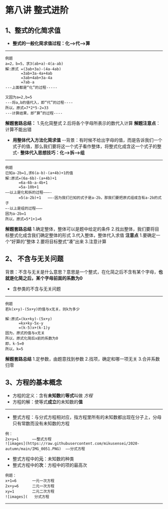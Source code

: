# 第八讲   整式进阶
## 1、整式的化简求值
* **整式的一般化简求值过程：化—>代—>算**
- - - -
```
例题
a=2，b=5，求3(ab+a)-4(a-ab)
解:原式 =(3ab+3a)-(4a-4ab)
       =3ab+3a-4a+4ab
       =3ab+4ab+3a-4a
       =7ab-a       
---上面都是“化”的过程-----

又因为a=2,b=5
---将a,b的值代入，即“代”的过程----
所以，原式=7*2*5-2=33
---计算结果，即“算”的过程----
```
**解题套路总结：**
1.先化简整式
2.后将各个字母所表示的数代入计算
**解题注意点**：计算不能出错
* **用整体代入方法化简求值**
--背景：有时候不给出字母的值，而是告诉我们一个式子的值，那么我们要将这一个式子看作整体，将整式化成含这一个式子的整式-
**整体代入思想技巧：化—>拆—>组**
- - - -
```
例题
已知a-2b=1,求6(a-b)-(a+4b)+1的值
解:原式=(6a-6b)-(a+4b)+1
      =6a-6b-a-4b+1
      =5a-10b+1
——以上是化和拆的过程———-
      =5(a-2b)+1   ——-因为我们已知的式子是a-2b，那我们要把原式组成含有a-2b的式子
—-以上是组的过程———
因为a-2b=1
所以，原式=5*1+1=6
```
**解题套路总结**
1.确定整体，整体可以是题中给定的条件
2.找出整体，我们要将目标整式化成含我们确定整体的形式
3.代入整体，整体代入求值
**注意点**
1.要确定一个“好算的”整体
2.要将目标整式“凑”出来
3.注意计算
## 2、 不含与无关问题
背景：不含与无关是什么意思？意思是一个整式，在化简之后不含有某个字母，**也就是化简之后，某个字母前面的系数为0**
* 含参类的不含与无关问题
- - - -
```
例题
若k(x+y)-(5x+y)的值与x无关，则k为多少

解:原式=(kx+ky)-(5x+y)
      =kx+ky-5x-y
      =(k-5)x+(k-1)y
因为，原式的值与x无关
所以，原式化简后x前的系数为0
即，k-5=0
所以，k=5

```
**解题套路总结**
1.定参数，由题意找到参数
2.找项，确定和哪一项无关
3.合并系数归零

## 3、方程的基本概念
* 方程的定义：含有**未知数**的**等式**叫做 _方程_
* 方程的解：使等式**成立**的未知数的**值**
- - - -
* 整式方程：与分式方程相对应，指方程里所有的未知数都出现在分子上，分母只有常数而没有未知数的方程
```
例：
2x+y=1      ——整式方程
![images](https://raw.githubusercontent.com/mikusensei/2020-autumn/main/IMG_0051.PNG)  ——分式方程
```
* 整式方程中的**元**：未知数的种类
* 整式方程中的**次**：方程中的项的最高次
```
例题：
x+1=6       一元一次方程
2x+y=6      二元一次方程
xy=1        二元二次方程
![images](   分式方程
```
- - - -
